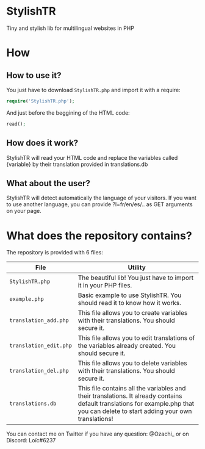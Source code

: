 # StylishTR
Tiny and stylish lib for multilingual websites in PHP

# How
## How to use it?
You just have to download `StylishTR.php` and import it with a require:
```php
require('StylishTR.php');
```
And just before the beggining of the HTML code:
```php
read();
```

## How does it work?
StylishTR will read your HTML code and replace the variables called {variable} by their translation provided in translations.db

## What about the user?
StylishTR will detect automatically the language of your visitors. If you want to use another language, you can provide ?l=fr/en/es/.. as GET arguments on your page.

# What does the repository contains?
The repository is provided with 6 files:

File | Utility
--- | ---
```StylishTR.php``` | The beautiful lib! You just have to import it in your PHP files.
```example.php``` | Basic example to use StylishTR. You should read it to know how it works.
```translation_add.php``` | This file allows you to create variables with their translations. You should secure it.
```translation_edit.php``` | This file allows you to edit translations of the variables already created. You should secure it.
```translation_del.php``` | This file allows you to delete variables with their translations. You should secure it.
```translations.db``` | This file contains all the variables and their translations. It already contains default translations for example.php that you can delete to start adding your own translations!

You can contact me on Twitter if you have any question: @Ozachi_ or on Discord: Loïc#6237
